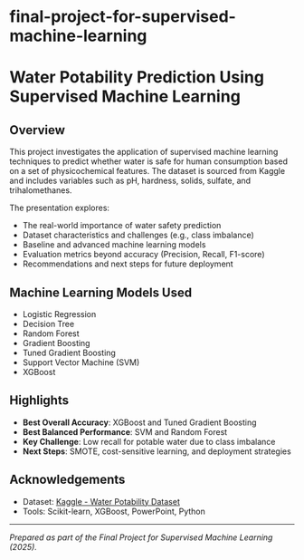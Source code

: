# final-project-for-supervised-machine-learning
# Water Potability Prediction Using Supervised Machine Learning

## Overview

This project investigates the application of supervised machine learning techniques to predict whether water is safe for human consumption based on a set of physicochemical features. The dataset is sourced from Kaggle and includes variables such as pH, hardness, solids, sulfate, and trihalomethanes.

The presentation explores:

- The real-world importance of water safety prediction
- Dataset characteristics and challenges (e.g., class imbalance)
- Baseline and advanced machine learning models
- Evaluation metrics beyond accuracy (Precision, Recall, F1-score)
- Recommendations and next steps for future deployment

## Machine Learning Models Used

- Logistic Regression
- Decision Tree
- Random Forest
- Gradient Boosting
- Tuned Gradient Boosting
- Support Vector Machine (SVM)
- XGBoost

## Highlights

- **Best Overall Accuracy**: XGBoost and Tuned Gradient Boosting
- **Best Balanced Performance**: SVM and Random Forest
- **Key Challenge**: Low recall for potable water due to class imbalance
- **Next Steps**: SMOTE, cost-sensitive learning, and deployment strategies

## Acknowledgements

- Dataset: [Kaggle - Water Potability Dataset](https://www.kaggle.com/datasets/adityakadiwal/water-potability)
- Tools: Scikit-learn, XGBoost, PowerPoint, Python

---

*Prepared as part of the Final Project for Supervised Machine Learning (2025).*
